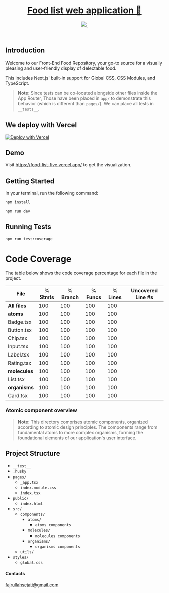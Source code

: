 <p align="center">
  <a href="https://www.google.com/">
    <h1 align="center">Food list web application 🥘</h1>
  </a>
</p>

<p align="center">
  <a aria-label="By logo"  href="https://www.google.com/">
    <img src="https://img.shields.io/badge/MADE%20BY%20Fajrul-000000.svg?style=for-the-badge&logo=Vercel&labelColor=000">
  </a>
  <a aria-label="NPM version" href="https://www.google.com/">
    <img alt="" src="https://img.shields.io/npm/v/next.svg?style=for-the-badge&labelColor=000000">
  </a>
</p>
<br/>

## Introduction
Welcome to our Front-End Food Repository, your go-to source for a visually pleasing and user-friendly display of delectable food.

This includes Next.js' built-in support for Global CSS, CSS Modules, and TypeScript.

> **Note:** Since tests can be co-located alongside other files inside the App Router, Those have been placed in `app/` to demonstrate this behavior (which is different than `pages/`). We can place all tests in `__tests__`.

## We deploy with Vercel
[![Deploy with Vercel](https://vercel.com/button)](https://vercel.com/new/clone?repository-url=https://github.com/vercel/next.js/tree/canary/examples/with-jest&project-name=with-jest&repository-name=with-jest)

## Demo
Visit <a aria-label="demo" href="https://food-list-five.vercel.app/">https://food-list-five.vercel.app/</a> to get the visualization.

## Getting Started
In your terminal, run the following command:

```bash
npm install

npm run dev
```

## Running Tests

```bash
npm run test:coverage

```

# Code Coverage

The table below shows the code coverage percentage for each file in the project.

| File         | % Stmts | % Branch | % Funcs | % Lines | Uncovered Line #s |
|--------------|---------|----------|---------|---------|-------------------|
| **All files**|   100   |    100   |   100   |   100   |                   |
| **atoms**    |   100   |    100   |   100   |   100   |                   |
|  Badge.tsx   |   100   |    100   |   100   |   100   |                   |
|  Button.tsx  |   100   |    100   |   100   |   100   |                   |
|  Chip.tsx    |   100   |    100   |   100   |   100   |                   |
|  Input.tsx   |   100   |    100   |   100   |   100   |                   |
|  Label.tsx   |   100   |    100   |   100   |   100   |                   |
|  Rating.tsx  |   100   |    100   |   100   |   100   |                   |
| **molecules**|   100   |    100   |   100   |   100   |                   |
|  List.tsx    |   100   |    100   |   100   |   100   |                   |
| **organisms**|   100   |    100   |   100   |   100   |                   |
|  Card.tsx    |   100   |    100   |   100   |   100   |                   |

### Atomic component overview
> **Note:** This directory comprises atomic components, organized according to atomic design principles. The components range from fundamental atoms to more complex organisms, forming the foundational elements of our application's user interface.

## Project Structure
- `__test__`
- `.husky`
- `pages/`
  - `_app.tsx`
  - `index.module.css`
  - `index.tsx`
- `public/`
  - `index.html`
- `src/`
  - `components/`
    - `atoms/`
      - `atoms components`
    - `molecules/`
      - `molecules components`
    - `organisms/`
      - `organisms components`
  - `utils/`
- `styles/`
  - `global.css`


#### Contacts
fajrullahsejati@gmail.com

